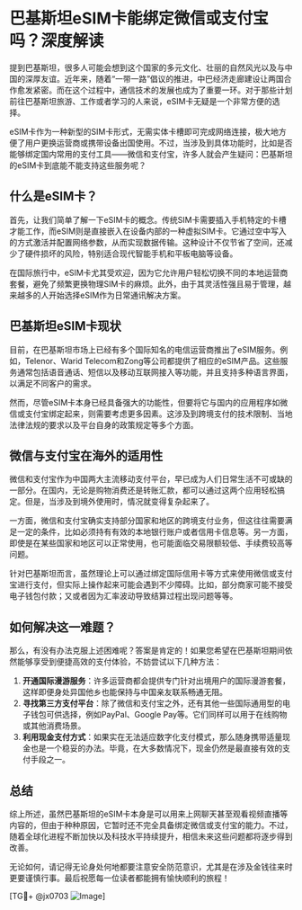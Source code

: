 # 巴基斯坦eSIM卡能绑定微信或支付宝吗？深度解读

提到巴基斯坦，很多人可能会想到这个国家的多元文化、壮丽的自然风光以及与中国的深厚友谊。近年来，随着“一带一路”倡议的推进，中巴经济走廊建设让两国合作愈发紧密。而在这个过程中，通信技术的发展也成为了重要一环。对于那些计划前往巴基斯坦旅游、工作或者学习的人来说，eSIM卡无疑是一个非常方便的选择。

eSIM卡作为一种新型的SIM卡形式，无需实体卡槽即可完成网络连接，极大地方便了用户更换运营商或携带设备出国使用。不过，当涉及到具体功能时，比如是否能够绑定国内常用的支付工具——微信和支付宝，许多人就会产生疑问：巴基斯坦的eSIM卡到底能不能支持这些服务呢？

## 什么是eSIM卡？

首先，让我们简单了解一下eSIM卡的概念。传统SIM卡需要插入手机特定的卡槽才能工作，而eSIM则是直接嵌入在设备内部的一种虚拟SIM卡。它通过空中写入的方式激活并配置网络参数，从而实现数据传输。这种设计不仅节省了空间，还减少了硬件损坏的风险，特别适合现代智能手机和平板电脑等设备。

在国际旅行中，eSIM卡尤其受欢迎，因为它允许用户轻松切换不同的本地运营商套餐，避免了频繁更换物理SIM卡的麻烦。此外，由于其灵活性强且易于管理，越来越多的人开始选择eSIM作为日常通讯解决方案。

## 巴基斯坦eSIM卡现状

目前，在巴基斯坦市场上已经有多个国际知名的电信运营商推出了eSIM服务。例如，Telenor、Warid Telecom和Zong等公司都提供了相应的eSIM产品。这些服务通常包括语音通话、短信以及移动互联网接入等功能，并且支持多种语言界面，以满足不同客户的需求。

然而，尽管eSIM卡本身已经具备强大的功能性，但要将它与国内的应用程序如微信或支付宝绑定起来，则需要考虑更多因素。这涉及到跨境支付的技术限制、当地法律法规的要求以及平台自身的政策规定等多个方面。

## 微信与支付宝在海外的适用性

微信和支付宝作为中国两大主流移动支付平台，早已成为人们日常生活不可或缺的一部分。在国内，无论是购物消费还是转账汇款，都可以通过这两个应用轻松搞定。但是，当涉及到境外使用时，情况就变得复杂起来了。

一方面，微信和支付宝确实支持部分国家和地区的跨境支付业务，但这往往需要满足一定的条件，比如必须持有有效的本地银行账户或者信用卡信息等。另一方面，即使是在某些国家和地区可以正常使用，也可能面临交易限额较低、手续费较高等问题。

针对巴基斯坦而言，虽然理论上可以通过绑定国际信用卡等方式来使用微信或支付宝进行支付，但实际上操作起来可能会遇到不少障碍。比如，部分商家可能不接受电子钱包付款；又或者因为汇率波动导致结算过程出现问题等等。

## 如何解决这一难题？

那么，有没有办法克服上述困难呢？答案是肯定的！如果您希望在巴基斯坦期间依然能够享受到便捷高效的支付体验，不妨尝试以下几种方法：

1. **开通国际漫游服务**：许多运营商都会提供专门针对出境用户的国际漫游套餐，这样即便身处异国他乡也能保持与中国亲友联系畅通无阻。
2. **寻找第三方支付平台**：除了微信和支付宝之外，还有其他一些国际通用型的电子钱包可供选择，例如PayPal、Google Pay等。它们同样可以用于在线购物或其他消费场景。
3. **利用现金支付方式**：如果实在无法适应数字化支付模式，那么随身携带适量现金也是一个稳妥的办法。毕竟，在大多数情况下，现金仍然是最直接有效的支付手段之一。

## 总结

综上所述，虽然巴基斯坦的eSIM卡本身是可以用来上网聊天甚至观看视频直播等内容的，但由于种种原因，它暂时还不完全具备绑定微信或支付宝的能力。不过，随着全球化进程不断加快以及科技水平持续提升，相信未来这些问题都将逐步得到改善。

无论如何，请记得无论身处何地都要注意安全防范意识，尤其是在涉及金钱往来时更要谨慎行事。最后祝愿每一位读者都能拥有愉快顺利的旅程！

[TG💪+ @jx0703 ![Image](https://github.com/user-attachments/assets/dbca1d08-cadb-493c-b0ec-ad6f7a83f270)]